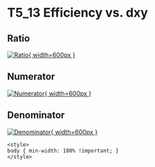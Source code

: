 # T5_13 Efficiency vs. dxy

## Ratio

[![Ratio](../mtv/var/T5_13_eff_dxy.png){ width=600px }](../mtv/var/T5_13_eff_dxy.pdf)

## Numerator

[![Numerator](../mtv/num/T5_13_eff_dxy_num.png){ width=600px }](../mtv/num/T5_13_eff_dxy_num.pdf)

## Denominator

[![Denominator](../mtv/den/T5_13_eff_dxy_den.png){ width=600px }](../mtv/den/T5_13_eff_dxy_den.pdf)


``` {=html}
<style>
body { min-width: 100% !important; }
</style>
```
